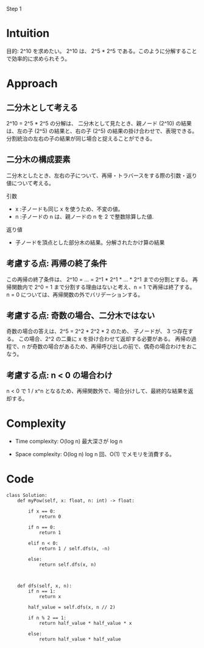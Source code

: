 
Step 1

# Intuition
<!-- Describe your first thoughts on how to solve this problem. -->

目的: 2^10 を求めたい。 
2^10 は、 2^5 * 2^5 である。このように分解することで効率的に求められそう。

# Approach
<!-- Describe your approach to solving the problem. -->
## 二分木として考える

2^10 = 2^5 * 2^5 の分解は、 
二分木として見たとき、親ノード (2^10) の結果は、左の子 (2^5) の結果と、右の子 (2^5) の結果の掛け合わせで、表現できる。
分割統治の左右の子の結果が同じ場合と捉えることができる。

## 二分木の構成要素

二分木としたとき、左右の子について、再帰・トラバースをする際の引数・返り値について考える。

引数
- x :子ノードも同じ x を使うため、不変の値。
- n :子ノードの n は、親ノードの n を 2 で整数除算した値.

返り値
- 子ノードを頂点とした部分木の結果。分解されたかけ算の結果

## 考慮する点: 再帰の終了条件

この再帰の終了条件は、 2^10 = ... = 2^1 * 2^1 * ... * 2^1 までの分割とする。  再帰関数内で 2^0 = 1 まで分割する理由はないと考え、n = 1 で再帰は終了する。 n = 0 については、再帰関数の外でバリデーションする。 

## 考慮する点: 奇数の場合、二分木ではない

奇数の場合の答えは、2^5 = 2^2 * 2^2 * 2 のため、 子ノードが、 3 つ存在する。
この場合、2^2 の二乗に x を掛け合わせて返却する必要がある。
再帰の過程で、n が奇数の場合があるため、再帰呼び出しの前で、偶奇の場合わけをおこなう。

## 考慮する点: n < 0 の場合わけ

n < 0 で 1 / x^n となるため、再帰関数外で、場合分けして、最終的な結果を返却する。

# Complexity
- Time complexity: O(log n)
最大深さが log n

<!-- Add your time complexity here, e.g. $$O(n)$$ -->

- Space complexity: O(log n)
log n 回、O(1) でメモリを消費する。
<!-- Add your space complexity here, e.g. $$O(n)$$ -->

# Code
```python3 []
class Solution:
    def myPow(self, x: float, n: int) -> float:
            
        if x == 0:
            return 0
        
        if n == 0:
            return 1

        elif n < 0:
            return 1 / self.dfs(x, -n)
            
        else: 
            return self.dfs(x, n)
        


    def dfs(self, x, n):
        if n == 1:
            return x
        
        half_value = self.dfs(x, n // 2) 

        if n % 2 == 1:
            return half_value * half_value * x
        
        else:
            return half_value * half_value
    


```